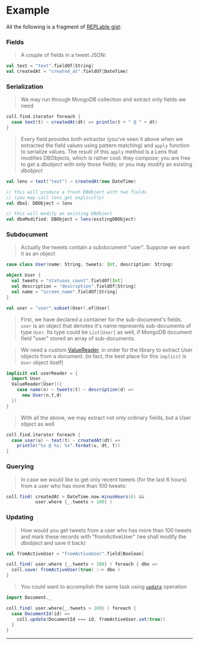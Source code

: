 # Example

All the following is a fragment of [REPLable gist](https://gist.github.com/1e9df3f30d58c5eef1df):

### Fields

> A couple of fields in a tweet JSON:

```scala
val text = "text".fieldOf[String]
val createdAt = "created_at".fieldOf[DateTime]
```

### Serialization

> We may run through MongoDB collection and extract only fields
> we need

```scala
coll.find.iterator foreach {
  case text(t) ~ createdAt(dt) => println(t + " @ " + dt)
}
```

> Every field provides both extractor (you've seen it above when we extracted the
> field values using pattern matching) and `apply` function to serialize values.
> The result of this `apply` method is a Lens that modifies DBObjects, which is
> rather cool: they compose; you are free to get a $dbobject$ with only those fields;
> or you may modify an existing $dbobject$

```scala
val lens = text("text") ~ createdAt(new DateTime)

// this will produce a fresh DBObject with two fields
// (you may call lens.get explicitly)
val dbo1: DBObject = lens

// this will modify an existing DBObject
val dboModified: DBObject = lens(exstingDBObject)
```

### Subdocument

> Actually the tweets contain a subdocument "user".
> Suppose we want it as an object

```scala
case class User(name: String, tweets: Int, description: String)

object User {
  val tweets = "statuses_count".fieldOf[Int]
  val description = "description".fieldOf[String]
  val name = "screen_name".fieldOf[String]
}

val user = "user".subset(User).of[User]
```

> First, we have declared a container for the sub-document's fields.
> `user` is an object that denotes it's name represents sub-documents
> of type `User`. Its type could be `List[User]` as well, if
> MongoDB document field "user" stored an array of sub-documents.

> We need a custom
> [ValueReader]($siteBaseUrl$/ValueReader+%26+ValueWriter.html),
> in order for the library to extract User objects from a
> document. (in fact, the best place for this `implicit` is `User`
> object itself)

```scala
implicit val userReader = {
  import User._
  ValueReader[User]({
    case name(n) ~ tweets(t) ~ description(d) =>
      new User(n,t,d)
  })
}
```

> With all the above, we may extract not only ordinary fields, but
> a User object as well

```scala
coll.find.iterator foreach { 
  case user(u) ~ text(t) ~ createdAt(dt) =>
    println("%s @ %s: %s".format(u, dt, t))
}
```

### Querying

> In case we would like to get only recent tweets (for the last 6 hours)
> from a user who has more than 100 tweets:

```scala
coll.find( createdAt > DateTime.now.minusHours(6) &&
           user.where {_.tweets > 100} )
```

### Updating

> How would you get tweets from a user who has more than 100 tweets and mark
> these records with "fromActiveUser" (we shall modify the $dbobject$ and save it back)

```scala
val fromActiveUser = "fromActiveUser".field[Boolean]

coll.find( user.where {_.tweets > 100} ) foreach { dbo =>
  coll.save( fromActiveUser(true) :~> dbo )
}
```

> You could want to accomplish the same task using [`update`](www.mongodb.org/display/DOCS/Updating)
> operation

```scala
import Document._

coll.find( user.where{_.tweets > 100} ) foreach {
  case DocumentId(id) =>
    coll.update(DocumentId === id, fromActiveUser.set(true))
  }
}
```

* * *
